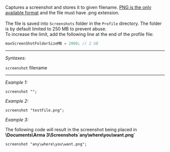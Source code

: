 Captures a screenshot and stores it to given filename. <u>PNG is the only available format</u> and the file must have .png extension.<br><br>
The file is saved into `Screenshots` folder in the `Profile` directory. The folder is by default limited to 250 MB to prevent abuse.<br>
To increase the limit, add the following line at the end of the profile file:
```cpp
maxScreenShotFolderSizeMB = 2000; // 2 GB
```


---
*Syntaxes:*

`screenshot` filename

---
*Example 1:*

```sqf
screenshot "";
```

*Example 2:*

```sqf
screenshot "testFile.png";
```

*Example 3:*

The following code will result in the screenshot being placed in **\Documents\Arma 3\Screenshots\`any\where\you\want.png`**

```sqf
screenshot "any\where\you\want.png";
```